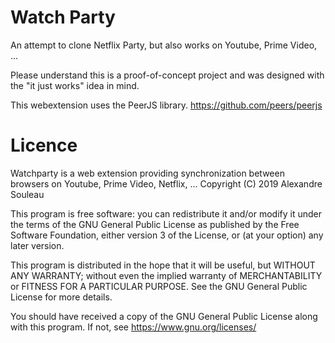 # Watch Party
An attempt to clone Netflix Party, but also works on Youtube, Prime Video, ...

Please understand this is a proof-of-concept project and was designed with the "it just works" idea in mind.

This webextension uses the PeerJS library.
https://github.com/peers/peerjs

# Licence
Watchparty is a web extension providing synchronization between browsers on Youtube, Prime Video, Netflix, ...
Copyright (C) 2019 Alexandre Souleau

This program is free software: you can redistribute it and/or modify
it under the terms of the GNU General Public License as published by
the Free Software Foundation, either version 3 of the License, or
(at your option) any later version.

This program is distributed in the hope that it will be useful,
but WITHOUT ANY WARRANTY; without even the implied warranty of
MERCHANTABILITY or FITNESS FOR A PARTICULAR PURPOSE.  See the
GNU General Public License for more details.

You should have received a copy of the GNU General Public License
along with this program.  If not, see <https://www.gnu.org/licenses/>
